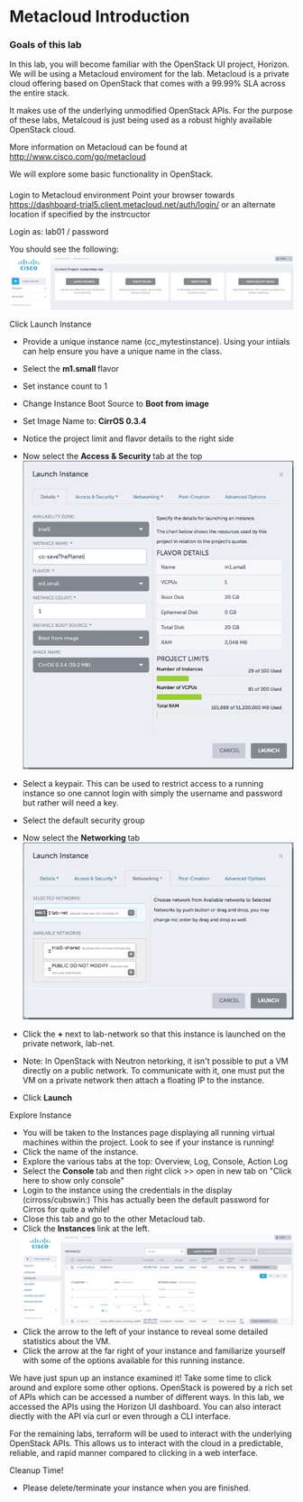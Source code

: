 # Metacloud Introduction

### Goals of this lab
In this lab, you will become familiar with the OpenStack UI project, Horizon. We will be using a Metacloud enviroment for the lab. Metacloud is a private cloud offering based on OpenStack that comes with a 99.99% SLA across the entire stack.

It makes use of the underlying unmodified OpenStack APIs. For the purpose of these labs, Metalcoud is just being used as a robust highly available OpenStack cloud. 

More information on Metacloud can be found at <BR>
http://www.cisco.com/go/metacloud

We will explore some basic functionality in OpenStack.

####
 Login to Metacloud environment
Point your browser towards https://dashboard-trial5.client.metacloud.net/auth/login/ or an alternate location if specified by the instrcuctor

Login as: lab01 / password

You should see the following:
![metacloudDashboard](images/mcDashboard.png)

Click Launch Instance

 * Provide a unique instance name (cc_mytestinstance). Using your intiials can help ensure you have a unique name in the class.
 * Select the <b> m1.small </b> flavor
 * Set instance count to 1
 * Change Instance Boot Source to <b> Boot from image </b>
 * Set Image Name to: <b>CirrOS 0.3.4</b>
 * Notice the project limit and flavor details to the right side
 * Now select the  <b> Access & Security </b> tab at the top
![launchInstance](images/launchInstance.png)

 * Select a keypair. This can be used to restrict access to a running instance so one cannot login with simply the username and password but rather will need a key.
 * Select the default security group
 * Now select the <b> Networking </b> tab
![instanceNetwork](images/instanceNetwork.png)
 * Click the <b>+</b> next to lab-network so that this instance is launched on the private network, lab-net.<BR>
 * Note: In OpenStack with Neutron netorking, it isn't possible to put a VM directly on a public network. To communicate with it, one must put the VM on a private network then attach a floating IP to the instance.
 * Click <b> Launch </b>
 
Explore Instance
 * You will be taken to the Instances page displaying all running virtual machines within the project. Look to see if your instance is running!
 * Click the name of the instance.
 * Explore the various tabs at the top: Overview, Log, Console, Action Log
 * Select the <b> Console </b> tab and then right click >> open in new tab on "Click here to show only console"
 * Login to the instance using the credentials in the display (cirross/cubswin:) This has actually been the default password for Cirros for quite a while!
 * Close this tab and go to the other Metacloud tab.
 * Click the <b> Instances </b> link at the left. 
 ![instanceDetails](images/instanceDetails.png)
 * Click the arrow to the left of your instance to reveal some detailed statistics about the VM. 
 * Click the arrow at the far right of your instance and familiarize yourself with some of the options available for this running instance.

We have just spun up an instance examined it! Take some time to click around and explore some other options. OpenStack is powered by a rich set of APIs which can be accessed a number of different ways. In this lab, we accessed the APIs using the Horizon UI dashboard. You can also interact diectly with the API via curl or even through a CLI interface.

For the remaining labs, terraform will be used to interact with the underlying OpenStack APIs. This allows us to interact with the cloud in a predictable, reliable, and rapid manner compared to clicking in a web interface.

Cleanup Time!
 * Please delete/terminate your instance when you are finished.
